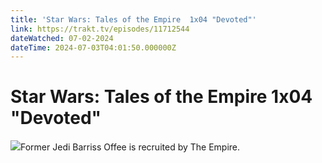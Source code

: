 ```yaml
---
title: 'Star Wars: Tales of the Empire  1x04 "Devoted"' 
link: https://trakt.tv/episodes/11712544
dateWatched: 07-02-2024
dateTime: 2024-07-03T04:01:50.000000Z
---
```

# Star Wars: Tales of the Empire  1x04 "Devoted"

![](https://walter.trakt.tv/images/episodes/011/712/544/screenshots/thumb/b5b20b66c4.jpg)Former Jedi Barriss Offee is recruited by The Empire.